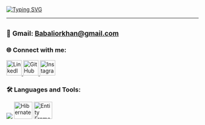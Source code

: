 [![Typing SVG](https://readme-typing-svg.demolab.com?size=35&duration=2000&pause=700&color=3d76bb&center=true&vCenter=true&width=800&lines=Have+a+nice+day👋;I+am+Software+Engineer)](https://git.io/typing-svg)

----------------------------------------

<sub>📧 Gmail: Babaliorkhan@gmail.com</sub>
------------------------------------
### 🌐 Connect with me:
<p align="left">
  <a href="https://www.linkedin.com/in/babaliorkhan" target="_blank">
    <img src="https://skillicons.dev/icons?i=linkedin" alt="LinkedIn" height="40" />
  </a>
  <a href="https://github.com/babaliorkhan1" target="_blank">
    <img src="https://skillicons.dev/icons?i=github" alt="GitHub" height="40" />
  </a>
  <a href="https://instagram.com/orxan_babayevf" target="_blank">
    <img src="https://skillicons.dev/icons?i=instagram" alt="Instagram" height="40" />
  </a>
</p>

### 🛠 Languages and Tools:
<p align="left">
  <img src="https://skillicons.dev/icons?i=cs,dotnet,java,spring,html,css,sass,bootstrap,jquery,postgres,mysql,git" />
  <img src="https://cdn.jsdelivr.net/gh/devicons/devicon/icons/hibernate/hibernate-plain.svg" width="48" height="45" alt="Hibernate" />
  <img src="https://cdn.jsdelivr.net/gh/devicons/devicon/icons/dotnetcore/dotnetcore-original.svg" width="48" height="45" alt="Entity Framework" />
</p>


